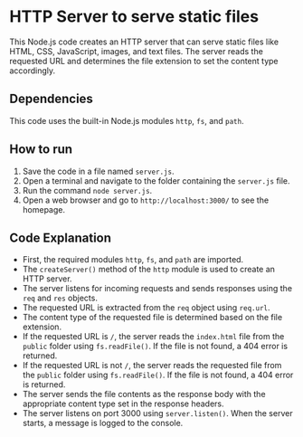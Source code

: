 # HTTP Server to serve static files

This Node.js code creates an HTTP server that can serve static files like HTML, CSS, JavaScript, images, and text files. The server reads the requested URL and determines the file extension to set the content type accordingly.

## Dependencies

This code uses the built-in Node.js modules `http`, `fs`, and `path`. 

## How to run

1. Save the code in a file named `server.js`.
2. Open a terminal and navigate to the folder containing the `server.js` file.
3. Run the command `node server.js`.
4. Open a web browser and go to `http://localhost:3000/` to see the homepage.

## Code Explanation

- First, the required modules `http`, `fs`, and `path` are imported.
- The `createServer()` method of the `http` module is used to create an HTTP server.
- The server listens for incoming requests and sends responses using the `req` and `res` objects.
- The requested URL is extracted from the `req` object using `req.url`.
- The content type of the requested file is determined based on the file extension.
- If the requested URL is `/`, the server reads the `index.html` file from the `public` folder using `fs.readFile()`. If the file is not found, a 404 error is returned.
- If the requested URL is not `/`, the server reads the requested file from the `public` folder using `fs.readFile()`. If the file is not found, a 404 error is returned.
- The server sends the file contents as the response body with the appropriate content type set in the response headers.
- The server listens on port 3000 using `server.listen()`. When the server starts, a message is logged to the console.
